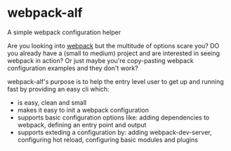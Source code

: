 # webpack-alf
A simple webpack configuration helper

Are you looking into [webpack](https://webpack.js.org/) but the multitude of options scare you?
DO you already have a (small to medium) project and are interested in seeing webpack in action?
Or just maybe you're copy-pasting webpack configuration examples and they don't work?

webpack-alf's purpose is to help the entry level user to get up and running fast by providing an easy cli which:
- is easy, clean and small
- makes it easy to init a webpack configuration
- supports basic configuration options like: adding dependencies to webpack, defining an entry point and output
- supports exteding a configuration by: adding webpack-dev-server, configuring hot reload, configuring basic modules and plugins
